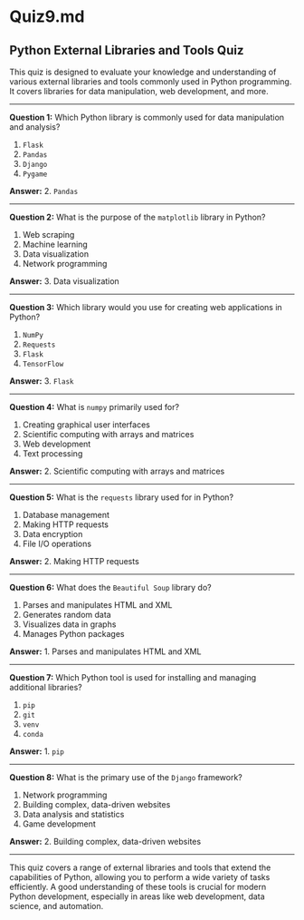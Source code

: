 # Quiz9.md

## Python External Libraries and Tools Quiz

This quiz is designed to evaluate your knowledge and understanding of various external libraries and tools commonly used in Python programming. It covers libraries for data manipulation, web development, and more.

---

**Question 1:** Which Python library is commonly used for data manipulation and analysis?

1. `Flask`
2. `Pandas`
3. `Django`
4. `Pygame`

**Answer:** 2. `Pandas`

---

**Question 2:** What is the purpose of the `matplotlib` library in Python?

1. Web scraping
2. Machine learning
3. Data visualization
4. Network programming

**Answer:** 3. Data visualization

---

**Question 3:** Which library would you use for creating web applications in Python?

1. `NumPy`
2. `Requests`
3. `Flask`
4. `TensorFlow`

**Answer:** 3. `Flask`

---

**Question 4:** What is `numpy` primarily used for?

1. Creating graphical user interfaces
2. Scientific computing with arrays and matrices
3. Web development
4. Text processing

**Answer:** 2. Scientific computing with arrays and matrices

---

**Question 5:** What is the `requests` library used for in Python?

1. Database management
2. Making HTTP requests
3. Data encryption
4. File I/O operations

**Answer:** 2. Making HTTP requests

---

**Question 6:** What does the `Beautiful Soup` library do?

1. Parses and manipulates HTML and XML
2. Generates random data
3. Visualizes data in graphs
4. Manages Python packages

**Answer:** 1. Parses and manipulates HTML and XML

---

**Question 7:** Which Python tool is used for installing and managing additional libraries?

1. `pip`
2. `git`
3. `venv`
4. `conda`

**Answer:** 1. `pip`

---

**Question 8:** What is the primary use of the `Django` framework?

1. Network programming
2. Building complex, data-driven websites
3. Data analysis and statistics
4. Game development

**Answer:** 2. Building complex, data-driven websites

---

This quiz covers a range of external libraries and tools that extend the capabilities of Python, allowing you to perform a wide variety of tasks efficiently. A good understanding of these tools is crucial for modern Python development, especially in areas like web development, data science, and automation.
